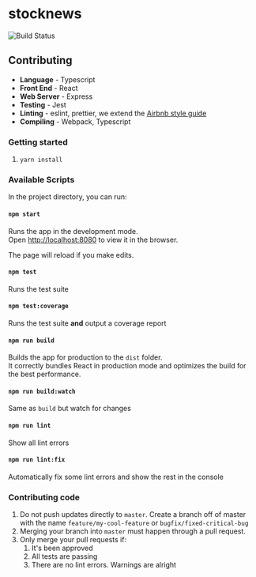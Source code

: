 # stocknews
![Build Status](https://github.com/theking9985/stocknews/workflows/CI/badge.svg)

## Contributing

- **Language** - Typescript
- **Front End** - React
- **Web Server** - Express
- **Testing** - Jest
- **Linting** - eslint, prettier, we extend the [Airbnb style guide](https://github.com/airbnb/javascript) 
- **Compiling** - Webpack, Typescript

### Getting started

1. `yarn install`

### Available Scripts

In the project directory, you can run:

#### `npm start`

Runs the app in the development mode.<br />
Open [http://localhost:8080](http://localhost:8080) to view it in the browser.

The page will reload if you make edits.<br />

#### `npm test`

Runs the test suite

#### `npm test:coverage`

Runs the test suite **and** output a coverage report

#### `npm run build`

Builds the app for production to the `dist` folder.<br />
It correctly bundles React in production mode and optimizes the build for the best performance.

#### `npm run build:watch`

Same as `build` but watch for changes

#### `npm run lint`

Show all lint errors

#### `npm run lint:fix`

Automatically fix some lint errors and show the rest in the console

### Contributing code
1. Do not push updates directly to `master`. Create a branch off of master with the name `feature/my-cool-feature` or `bugfix/fixed-critical-bug`
2. Merging your branch into `master` must happen through a pull request.
3. Only merge your pull requests if:
    1. It's been approved
    2. All tests are passing
    3. There are no lint errors. Warnings are alright
